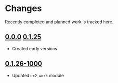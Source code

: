 # Changes
Recently completed and planned work is tracked here.

## [0.0.0](.) [0.1.25](.)
- Created early versions
## [0.1.26-1000](.)
- Updated `ec2_work` module

